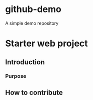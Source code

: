 # github-demo
A simple demo repository
# Starter web project
## Introduction
### Purpose
## How to contribute
